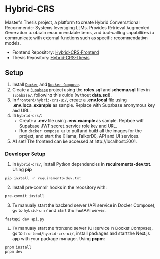 # Hybrid-CRS
Master's Thesis project, a platform to create Hybrid Conversational Recommender Systems leveraging LLMs. Provides Retrieval Augmented Generation to obtain recommendable items, and tool-calling capabilities to communicate with external functions such as specific recommendation models.

- Frontend Repository: [Hybrid-CRS-Frontend](https://github.com/Acervans/Hybrid-CRS-Frontend)
- Thesis Repository: [Hybrid-CRS-Thesis](https://github.com/Acervans/Hybrid-CRS-Thesis)


## Setup
1. Install [`Docker`](https://www.docker.com/get-started/) and [`Docker Compose`](https://docs.docker.com/compose/).
2. Create a [`Supabase`](https://supabase.com/) project using the __roles.sql__ and __schema.sql__ files in `supabase/`, following [this guide](https://supabase.com/docs/guides/platform/migrating-within-supabase/backup-restore#restore-backup-using-cli) (without __data.sql__).
3. In `frontend/hybrid-crs-ui/`, create a __.env.local__ file using __.env.local.example__ as sample. Replace with Supabase anonymous key and URL.
4. In `hybrid-crs/`:
   - Create a __.env__ file using __.env.example__ as sample. Replace with Supabase JWT secret, service role key and URL.
   - Run `docker compose up` to pull and build all the images for the project, and start the Ollama, FalkorDB, API and UI services.
5. All set! The frontend can be accessed at http://localhost:3001.

### Developer Setup
1. In `hybrid-crs/`, install Python dependencies in __requirements-dev.txt__. Using __pip__:
```shell
pip install -r requirements-dev.txt
```
2. Install pre-commit hooks in the repository with:
```shell
pre-commit install
```
3. To manually start the backend server (API service in Docker Compose), go to `hybrid-crs/` and start the FastAPI server:
```shell
fastapi dev api.py
```
1. To manually start the frontend server (UI service in Docker Compose), go to `frontend/hybrid-crs-ui/`, install packages and start the Next.js app with your package manager. Using __pnpm__:
```shell
pnpm install
pnpm dev
```

